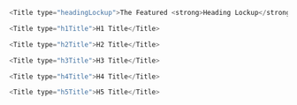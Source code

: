 
```js
<Title type="headingLockup">The Featured <strong>Heading Lockup</strong></Title>
```

```js
<Title type="h1Title">H1 Title</Title>
```

```js
<Title type="h2Title">H2 Title</Title>
```

```js
<Title type="h3Title">H3 Title</Title>
```

```js
<Title type="h4Title">H4 Title</Title>
```

```js
<Title type="h5Title">H5 Title</Title>
```
